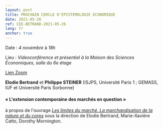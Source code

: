 ```yaml
---
layout: post
title: PROCHAIN CERCLE D'EPISTEMOLOGIE ECONOMIQUE
date: 2021-05-26
ref: CEE-BETRAND-2021-05-26
lang: fr
anchor: true
---
```


<i class="fas fa-table"></i> Date : _4 novembre_ à _18h_

<i class="fas fa-map-marked"></i> Lieu : _Videoconférence et présentiel à la Maison des Sciences Économiques, salle du 6e étage_

<i class="fas fa-video"></i> [Lien Zoom](https://zoom.univ-paris1.fr/j/97042444189?pwd=NUlaREphMzB2ZzdMT1crY1FjaGJMUT09)

**Elodie Bertrand** et **Philippe STEINER** (ISJPS, Université Paris 1 ; GEMASS, IUF et Université Paris Sorbonne)

#### « L'extension contemporaine des marchés en question »

à propos de l'ouvrage [*Les limites du marché. La marchandisation de la nature et du corps*](http://www.mareetmartin.com/livre/les-limites-du-marche-the-limits-of-the-market) sous la direction de Elodie Bertrand, Marie-Xavière Catto, Dorothy Mornington.

